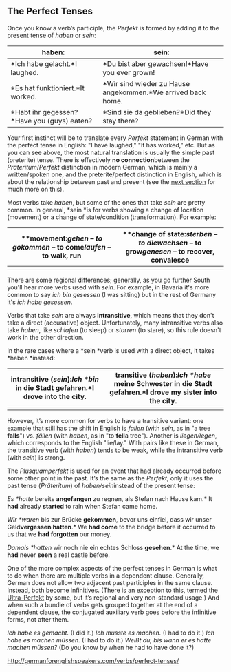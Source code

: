 ## The Perfect Tenses

Once you know a verb’s participle, the *Perfekt* is formed by adding it to the present tense of *haben* or *sein*:

| **haben:**                               | **sein:**                                |
| ---------------------------------------- | ---------------------------------------- |
| *Ich habe gelacht.*I laughed.            | *Du bist aber gewachsen!*Have you ever grown! |
| *Es hat funktioniert.*It worked.         | *Wir sind wieder zu Hause angekommen.*We arrived back home. |
| *Habt ihr gegessen?*Have you (guys) eaten? | *Sind sie da geblieben?*Did they stay there? |

Your first instinct will be to translate every *Perfekt* statement in German with the perfect tense in English: "I have laughed," "It has worked," etc. But as you can see above, the most natural translation is usually the simple past (preterite) tense. There is effectively **no connection**between the *Präteritum*/*Perfekt* distinction in modern German, which is mainly a written/spoken one, and the preterite/perfect distinction in English, which is about the relationship between past and present (see the [next section](http://germanforenglishspeakers.com/v-verbs/6-perfect-vs-preterite/) for much more on this).

Most verbs take *haben*, but some of the ones that take *sein* are pretty common. In general, *sein *is for verbs showing a change of location (movement) or a change of state/condition (transformation). For example:

| **movement:***gehen* – to go*kommen* – to come*laufen* – to walk, run | **change of state:***sterben* – to die*wachsen* – to grow*genesen* – to recover, convalesce |
| ---------------------------------------- | ---------------------------------------- |
|                                          |                                          |

There are some regional differences; generally, as you go further South you'll hear more verbs used with *sein*. For example, in Bavaria it's more common to say *ich bin gesessen* (I was sitting) but in the rest of Germany it's *ich habe gesessen*.

Verbs that take *sein* are always **intransitive**, which means that they don't take a direct (accusative) object. Unfortunately, many intransitive verbs also take *haben*, like *schlafen* (to sleep) or *starren* (to stare), so this rule doesn't work in the other direction.

In the rare cases where a *sein *verb is used with a direct object, it takes *haben *instead:

| **intransitive** (*sein*):*Ich \**bin** in die Stadt gefahren.*I drove into the city. | **transitive** (*haben*):*Ich \**habe** meine Schwester in die Stadt gefahren.*I drove my sister into the city. |
| ---------------------------------------- | ---------------------------------------- |
|                                          |                                          |

However, it’s more common for verbs to have a transitive variant: one example that still has the shift in English is *fallen* (with *sein*, as in "a tree **falls**") vs. *fällen* (with *haben*, as in "to **fell**a tree").  Another is *liegen/legen*, which corresponds to the English "lie/lay." With pairs like these in German, the transitive verb (with *haben*) tends to be weak, while the intransitive verb (with *sein*) is strong.

The *Plusquamperfekt* is used for an event that had already occurred before some other point in the past. It’s the same as the *Perfekt*, only it uses the past tense (*Präteritum*) of *haben/sein*instead of the present tense:

*Es \**hatte** bereits **angefangen** zu regnen, als Stefan nach Hause kam.*
It **had** already **started** to rain when Stefan came home.

*Wir \**waren** bis zur Brücke **gekommen**, bevor uns einfiel, dass wir unser Geld**vergessen hatten**.*
We **had come** to the bridge before it occurred to us that we **had forgotten** our money.

*Damals \**hatten** wir noch nie ein echtes Schloss **gesehen**.*
At the time, we **had** never **seen** a real castle before.

One of the more complex aspects of the perfect tenses in German is what to do when there are multiple verbs in a dependent clause. Generally, German does not allow two adjacent past participles in the same clause. Instead, both become infinitives. (There is an exception to this, termed the [Ultra-Perfekt](http://de.wikipedia.org/wiki/Doppeltes_Perfekt) by some, but it’s regional and very non-standard usage.) And when such a bundle of verbs gets grouped together at the end of a dependent clause, the conjugated auxiliary verb goes before the infinitive forms, not after them.

*Ich habe es gemacht.* (I did it.)
*Ich musste es machen.* (I had to do it.)
*Ich habe es machen müssen.* (I had to do it.)
*Weißt du, bis wann er es hatte machen müssen?* (Do you know by when he had to have done it?)



http://germanforenglishspeakers.com/verbs/perfect-tenses/